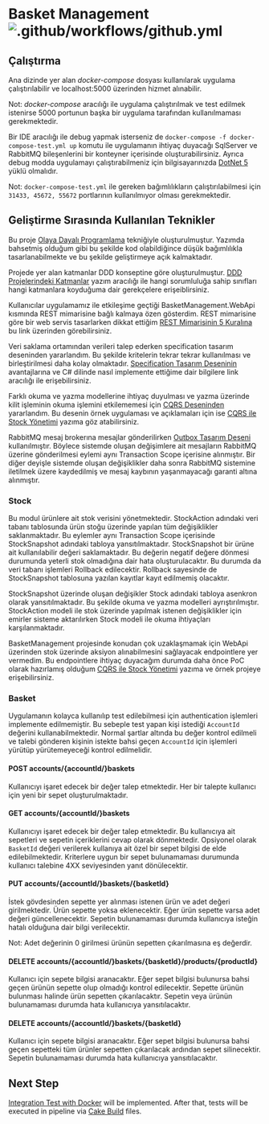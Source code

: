 # Basket Management ![.github/workflows/github.yml](https://github.com/AdemCatamak/BasketManagement/workflows/.github/workflows/github.yml/badge.svg?branch=master)

## __Çalıştırma__

Ana dizinde yer alan _docker-compose_ dosyası kullanılarak uygulama çalıştırılabilir ve localhost:5000 üzerinden hizmet
alınabilir.

Not: _docker-compose_ aracılığı ile uygulama çalıştırılmak ve test edilmek istenirse 5000 portunun başka bir uygulama
tarafından kullanılmaması gerekmektedir.

Bir IDE aracılığı ile debug yapmak isterseniz de ```docker-compose -f docker-compose-test.yml up``` komutu ile
uygulamanın ihtiyaç duyacağı SqlServer ve RabbitMQ bileşenlerini bir konteyner içerisinde oluşturabilirsiniz. Ayrıca
debug modda uygulamayı çalıştırabilmeniz için bilgisayarınızda
[DotNet 5](https://dotnet.microsoft.com/download/dotnet/5.0)  yüklü olmalıdır.

Not: ```docker-compose-test.yml``` ile gereken bağımlılıkların çalıştırılabilmesi için `31433, 45672, 55672` portlarının
kullanılmıyor olması gerekmektedir.

## __Geliştirme Sırasında Kullanılan Teknikler__

Bu
proje [Olaya Dayalı Programlama](https://ademcatamak.medium.com/olaya-dayal%C4%B1-programlama-event-driven-programming-d6b7e2c0d948)
tekniğiyle oluşturulmuştur. Yazımda bahsetmiş olduğum gibi bu şekilde kod olabildiğince düşük bağımlılıkla
tasarlanabilmekte ve bu şekilde geliştirmeye açık kalmaktadır.

Projede yer alan katmanlar DDD konseptine göre
oluşturulmuştur. [DDD Projelerindeki Katmanlar](https://ademcatamak.medium.com/layers-in-ddd-projects-bd492aa2b8aa)
yazım aracılığı ile hangi sorumluluğa sahip sınıfları hangi katmanlara koyduğuma dair gerekçelere erişeiblirsiniz.

Kullanıcılar uygulamamız ile etkileşime geçtiği BasketManagement.WebApi kısmında REST mimarisine bağlı kalmaya özen
gösterdim. REST mimarisine göre bir web servis tasarlarken dikkat
ettiğim [REST Mimarisinin 5 Kuralına](https://ademcatamak.medium.com/5-rules-of-rest-architecture-434abaf5db44)
bu link üzerinden görebilirsiniz.

Veri saklama ortamından verileri talep ederken specification tasarım deseninden yararlandım. Bu şekilde kritelerin
tekrar tekrar kullanılması ve birleştirilmesi daha kolay
olmaktadır. [Specification Tasarım Deseninin](https://ademcatamak.medium.com/specification-design-pattern-c814649be0ef)
avantajlarına ve C# dilinde nasıl implemente ettiğime dair bilgilere link aracılığı ile erişebilirsiniz.

Farklı okuma ve yazma modellerine ihtiyaç duyulması ve yazma üzerinde kilit işleminin okuma işlemini etkilememesi için
[CQRS Deseninden](https://ademcatamak.medium.com/cqrs-command-query-responsibility-segregation-476d2d81225a)
yararlandım. Bu desenin örnek uygulaması ve açıklamaları için ise
[CQRS ile Stock Yönetimi](https://ademcatamak.medium.com/stok-y%C3%B6netimi-cqrs-%C3%B6rne%C4%9Fi-c8243b82c7b2) yazıma
göz atabilirsiniz.

RabbitMQ mesaj brokerına mesajlar
gönderilirken [Outbox Tasarım Deseni](https://ademcatamak.medium.com/outbox-design-pattern-57e1519ed5e4) kullanılmıştır.
Böylece sistemde oluşan değişimlere ait mesajların RabbitMQ üzerine gönderilmesi eylemi aynı Transaction Scope içerisine
alınmıştır. Bir diğer deyişle sistemde oluşan değişiklikler daha sonra RabbitMQ sistemine iletilmek üzere kaydedilmiş ve
mesaj kaybının yaşanmayacağı garanti altına alınmıştır.

### __Stock__

Bu modul ürünlere ait stok verisini yönetmektedir. StockAction adındaki veri tabanı tablosunda ürün stoğu üzerinde
yapılan tüm değişiklikler saklanmaktadır. Bu eylemler aynı Transaction Scope içerisinde StockSnapshot adındaki tabloya
yansıtılmaktadır. StockSnapshot bir ürüne ait kullanılabilir değeri saklamaktadır. Bu değerin negatif değere dönmesi
durumunda yeterli stok olmadığına dair hata oluşturulacaktır. Bu durumda da veri tabanı işlemleri Rollback edilecektir.
Rollback sayesinde de StockSnapshot tablosuna yazılan kayıtlar kayıt edilmemiş olacaktır.

StockSnapshot üzerinde oluşan değişikler Stock adındaki tabloya asenkron olarak yansıtılmaktadır. Bu şekilde okuma ve
yazma modelleri ayrıştırılmıştır. StockAction modeli ile stok üzerinde yapılmak istenen değişiklikler için emirler
sisteme aktarılırken Stock modeli ile okuma ihtiyaçları karşılanmaktadır.

BasketManagement projesinde konudan çok uzaklaşmamak için WebApi üzerinden stok üzerinde aksiyon alınabilmesini
sağlayacak endpointlere yer vermedim. Bu endpointlere ihtiyaç duyacağım durumda daha önce PoC olarak hazırlamış olduğum
[CQRS ile Stock Yönetimi](https://ademcatamak.medium.com/stok-y%C3%B6netimi-cqrs-%C3%B6rne%C4%9Fi-c8243b82c7b2) yazıma
ve örnek projeye erişebilirsiniz.

### __Basket__

Uygulamanın kolayca kullanılıp test edilebilmesi için authentication işlemleri implemente edilmemiştir. Bu sebeple test
yapan kişi istediği `AccountId` değerini kullanabilmektedir. Normal şartlar altında bu değer kontrol edilmeli ve talebi
gönderen kişinin istekte bahsi geçen `AccountId` için işlemleri yürütüp yürütemeyeceği kontrol edilmelidir.

#### __POST accounts/{accountId/}baskets__

Kullanıcıyı işaret edecek bir değer talep etmektedir. Her bir talepte kullanıcı için yeni bir sepet oluşturulmaktadır.

#### __GET accounts/{accountId/}baskets__

Kullanıcıyı işaret edecek bir değer talep etmektedir. Bu kullanıcıya ait sepetleri ve sepetin içeriklerini cevap olarak
dönmektedir. Opsiyonel olarak `BasketId` değeri verilerek kullanıya ait özel bir sepet bilgisi de elde edilebilmektedir.
Kriterlere uygun bir sepet bulunamaması durumunda kullanıcı talebine 4XX seviyesinden yanıt dönülecektir.

#### __PUT accounts/{accountId/}baskets/{basketId}__

İstek gövdesinden sepette yer alınması istenen ürün ve adet değeri girilmektedir. Ürün sepette yoksa eklenecektir. Eğer
ürün sepette varsa adet değeri güncellenecektir. Sepetin bulunamaması durumda kullanıcıya isteğin hatalı olduğuna dair
bilgi verilecektir.

Not: Adet değerinin 0 girilmesi ürünün sepetten çıkarılmasına eş değerdir.

#### __DELETE accounts/{accountId/}baskets/{basketId}/products/{productId}__

Kullanıcı için sepete bilgisi aranacaktır. Eğer sepet bilgisi bulunursa bahsi geçen ürünün sepette olup olmadığı kontrol
edilecektir. Sepette ürünün bulunması halinde ürün sepetten çıkarılacaktır. Sepetin veya ürünün bulunamaması durumda
hata kullanıcıya yansıtılacaktır.

#### __DELETE accounts/{accountId/}baskets/{basketId}__

Kullanıcı için sepete bilgisi aranacaktır. Eğer sepet bilgisi bulunursa bahsi geçen sepetteki tüm ürünler sepetten
çıkarılacak ardından sepet silinecektir. Sepetin bulunamaması durumda hata kullanıcıya yansıtılacaktır.

## Next Step

[Integration Test with Docker](https://ademcatamak.medium.com/integration-test-with-net-core-and-docker-21b241f7372)
will be implemented. After that, tests will be executed in pipeline
via [Cake Build](https://ademcatamak.medium.com/cake-build-nedir-684eb1885b06) files.

